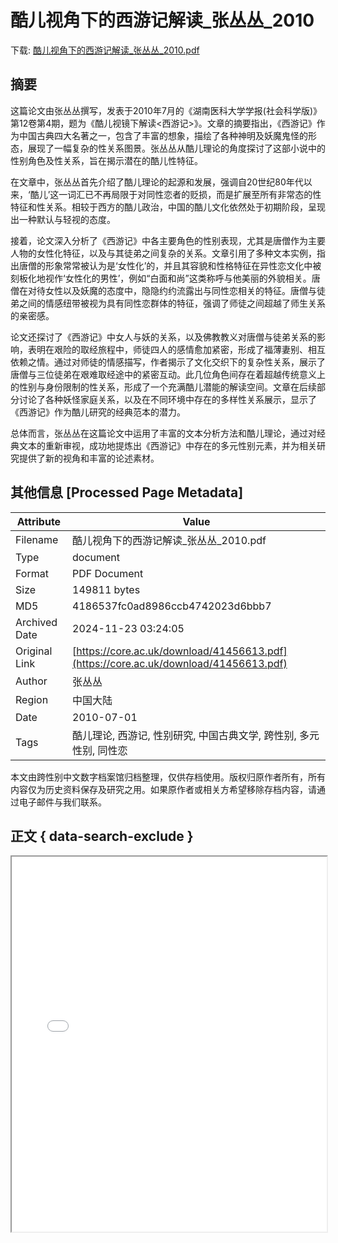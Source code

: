# 酷儿视角下的西游记解读_张丛丛_2010

<!-- tcd_download_link -->
下载: <a href="酷儿视角下的西游记解读_张丛丛_2010.pdf" download>酷儿视角下的西游记解读_张丛丛_2010.pdf</a>
<!-- tcd_download_link_end -->

## 摘要

<!-- tcd_abstract -->
这篇论文由张丛丛撰写，发表于2010年7月的《湖南医科大学学报(社会科学版)》第12卷第4期，题为《酷儿视镜下解读<西游记>》。文章的摘要指出，《西游记》作为中国古典四大名著之一，包含了丰富的想象，描绘了各种神明及妖魔鬼怪的形态，展现了一幅复杂的性关系图景。张丛丛从酷儿理论的角度探讨了这部小说中的性别角色及性关系，旨在揭示潜在的酷儿性特征。

在文章中，张丛丛首先介绍了酷儿理论的起源和发展，强调自20世纪80年代以来，‘酷儿’这一词汇已不再局限于对同性恋者的贬损，而是扩展至所有非常态的性特征和性关系。相较于西方的酷儿政治，中国的酷儿文化依然处于初期阶段，呈现出一种默认与轻视的态度。

接着，论文深入分析了《西游记》中各主要角色的性别表现，尤其是唐僧作为主要人物的女性化特征，以及与其徒弟之间复杂的关系。文章引用了多种文本实例，指出唐僧的形象常常被认为是‘女性化’的，并且其容貌和性格特征在异性恋文化中被刻板化地视作‘女性化的男性’，例如“白面和尚”这类称呼与他美丽的外貌相关。唐僧在对待女性以及妖魔的态度中，隐隐约约流露出与同性恋相关的特征。唐僧与徒弟之间的情感纽带被视为具有同性恋群体的特征，强调了师徒之间超越了师生关系的亲密感。

论文还探讨了《西游记》中女人与妖的关系，以及佛教教义对唐僧与徒弟关系的影响，表明在艰险的取经旅程中，师徒四人的感情愈加紧密，形成了福薄妻别、相互依赖之情。通过对师徒的情感描写，作者揭示了文化交织下的复杂性关系，展示了唐僧与三位徒弟在艰难取经途中的紧密互动。此几位角色间存在着超越传统意义上的性别与身份限制的性关系，形成了一个充满酷儿潜能的解读空间。文章在后续部分讨论了各种妖怪家庭关系，以及在不同环境中存在的多样性关系展示，显示了《西游记》作为酷儿研究的经典范本的潜力。

总体而言，张丛丛在这篇论文中运用了丰富的文本分析方法和酷儿理论，通过对经典文本的重新审视，成功地提炼出《西游记》中存在的多元性别元素，并为相关研究提供了新的视角和丰富的论述素材。

<!-- tcd_abstract_end -->

## 其他信息 [Processed Page Metadata]

| Attribute       | Value                                  |
|-----------------|----------------------------------------|
| Filename        | 酷儿视角下的西游记解读_张丛丛_2010.pdf                             |
| Type            | document                                 |
| Format          | PDF Document                               |
| Size            | 149811 bytes                           |
| MD5             | 4186537fc0ad8986ccb4742023d6bbb7                                  |
| Archived Date   | 2024-11-23 03:24:05                             |
| Original Link   | [https://core.ac.uk/download/41456613.pdf](https://core.ac.uk/download/41456613.pdf)                         |
| Author          | 张丛丛                               |
| Region          | 中国大陆                               |
| Date            | 2010-07-01                                 |
| Tags            | 酷儿理论, 西游记, 性别研究, 中国古典文学, 跨性别, 多元性别, 同性恋                                 |

本文由跨性别中文数字档案馆归档整理，仅供存档使用。版权归原作者所有，所有内容仅为历史资料保存及研究之用。如果原作者或相关方希望移除存档内容，请通过电子邮件与我们联系。

## 正文 { data-search-exclude }

<!-- tcd_main_text -->
<iframe src="../酷儿视角下的西游记解读_张丛丛_2010.pdf" width="100%" height="600px">
    <p>无法显示PDF，请下载查看。</p>
</iframe>
<!-- tcd_main_text_end -->

